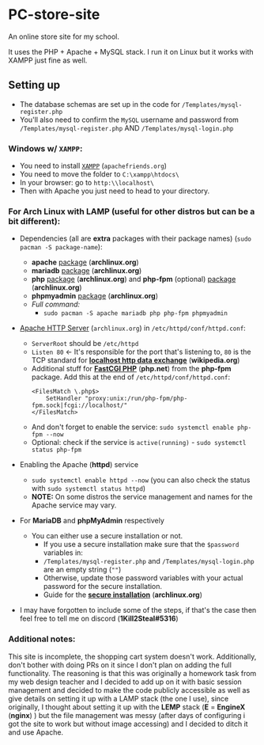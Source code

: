# PC-store-site

An online store site for my school.

It uses the PHP + Apache + MySQL stack.
I run it on Linux but it works with XAMPP just fine as well.

## Setting up

- The database schemas are set up in the code for `/Templates/mysql-register.php`
- You'll also need to confirm the `MySQL` username and password from `/Templates/mysql-register.php` AND `/Templates/mysql-login.php`

### Windows w/ `XAMPP`:
  - You need to install [`XAMPP`](https://www.apachefriends.org/download.html) (`apachefriends.org`)
  - You need to move the folder to `C:\xampp\htdocs\`
  - In your browser: go to `http:\\localhost\`
  - Then with Apache you just need to head to your directory.

### For Arch Linux with LAMP (useful for other distros but can be a bit different):
- Dependencies (all are **extra** packages with their package names) (`sudo pacman -S package-name`):
  - **apache** [package](https://archlinux.org/packages/extra/x86_64/apache/) (**archlinux.org**)
  - **mariadb** [package](https://wiki.archlinux.org/title/MariaDB) (**archlinux.org**)
  - **php** [package](https://archlinux.org/packages/extra/x86_64/php/) (**archlinux.org**) and **php-fpm** (optional) [package](https://archlinux.org/packages/extra/x86_64/php-fpm/) (**archlinux.org**)
  - **phpmyadmin** [package](https://archlinux.org/packages/extra/any/phpmyadmin/) (**archlinux.org**)
  - *Full command:*
    - `sudo pacman -S apache mariadb php php-fpm phpmyadmin`

- [Apache HTTP Server](https://wiki.archlinux.org/title/Apache_HTTP_Server) (`archlinux.org`) in `/etc/httpd/conf/httpd.conf`:
  - `ServerRoot` should be `/etc/httpd`
  - `Listen 80` <- It's responsible for the port that's listening to, `80` is the TCP standard for [**localhost http data exchange**](https://en.wikipedia.org/wiki/HTTP#HTTP_data_exchange) (**wikipedia.org**)
  - Additional stuff for [**FastCGI PHP**](https://www.php.net/manual/en/install.fpm.php) (**php.net**) from the **php-fpm** package. Add this at the end of `/etc/httpd/conf/httpd.conf`:
    ```
    <FilesMatch \.php$>
        SetHandler "proxy:unix:/run/php-fpm/php-fpm.sock|fcgi://localhost/"
    </FilesMatch>
    ```
  - And don't forget to enable the service: `sudo systemctl enable php-fpm --now`
  - Optional: check if the service is `active(running)` - `sudo systemctl status php-fpm`

- Enabling the Apache (**httpd**) service
  - `sudo systemctl enable httpd --now` (you can also check the status with `sudo systemctl status httpd`)
  - **NOTE:** On some distros the service management and names for the Apache service may vary.

- For **MariaDB** and **phpMyAdmin** respectively
  - You can either use a secure installation or not.
    - If you use a secure installation make sure that the `$password` variables in:
    - `/Templates/mysql-register.php` and `/Templates/mysql-login.php` are an empty string (`""`)
    - Otherwise, update those password variables with your actual password for the secure installation.
    - Guide for the [**secure installation**](https://wiki.archlinux.org/title/MariaDB#Improve_initial_security) (**archlinux.org**)


- I may have forgotten to include some of the steps, if that's the case then feel free to tell me on discord (**1Kill2Steal#5316**)


### Additional notes:

This site is incomplete, the shopping cart system doesn't work. Additionally, don't bother with doing PRs on it since I don't plan on adding the full functionality. The reasoning is that this was originally a homework task from my web design teacher and I decided to add up on it with basic session management and decided to make the code publicly accessible as well as give details on setting it up with a LAMP stack (the one I use), since originally, I thought about setting it up with the **LEMP** stack (**E** = **EngineX** (**nginx**) ) but the file management was messy (after days of configuring i got the site to work but without image accessing) and I decided to ditch it and use Apache.
